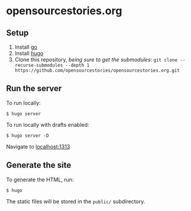 # opensourcestories.org

## Setup

1. Install [go](https://golang.org)
1. Install [hugo](https://gohugo.io)
1. Clone this repository, *being sure to get the submodules*: `git clone --recurse-submodules --depth 1 https://github.com/opensourcestories/opensourcestories.org.git`

## Run the server

To run locally:

`$ hugo server`

To run locally with drafts enabled:

`$ hugo server -D`

Navigate to [localhost:1313](http://localhost:1313)

## Generate the site

To generate the HTML, run:

`$ hugo`

The static files will be stored in the `public/` subdirectory.

